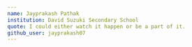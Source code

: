 ```yaml
---
name: Jayprakash Pathak
institution: David Suzuki Secondary School
quote: I could either watch it happen or be a part of it.
github_user: jayprakash07
---
```

